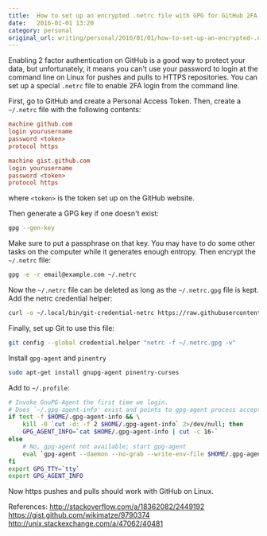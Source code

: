 ```yaml
---
title:  How to set up an encrypted .netrc file with GPG for GitHub 2FA access
date:   2016-01-01 13:20
category: personal
original_url: writing/personal/2016/01/01/how-to-set-up-an-encrypted-.netrc-file-with-gpg-for-github-2fa-access/index.html
---
```


Enabling 2 factor authentication on GitHub is a good way to protect your data,
but unfortunately, it means you can't use your password to login at the command
line on Linux for pushes and pulls to HTTPS repositories. You can set up a
special `.netrc` file to enable 2FA login from the command line.
<!--more-->

First, go to GitHub and create a Personal Access Token.
Then, create a `~/.netrc` file with the following contents:

```ini
machine github.com
login yourusername
password <token>
protocol https

machine gist.github.com
login yourusername
password <token>
protocol https
```

where `<token>` is the token set up on the GitHub website.

Then generate a GPG key if one doesn't exist:

```bash
gpg --gen-key
```

Make sure to put a passphrase on that key.
You may have to do some other tasks on the computer while it generates enough entropy.
Then encrypt the `~/.netrc` file:

```bash
gpg -e -r email@example.com ~/.netrc
```

Now the `~/.netrc` file can be deleted as long as the `~/.netrc.gpg` file is kept.
Add the netrc credential helper:

```bash
curl -o ~/.local/bin/git-credential-netrc https://raw.githubusercontent.com/git/git/master/contrib/credential/netrc/git-credential-netrc
```

Finally, set up Git to use this file:

```bash
git config --global credential.helper "netrc -f ~/.netrc.gpg -v"
```

Install `gpg-agent` and `pinentry`

```bash
sudo apt-get install gnupg-agent pinentry-curses
```

Add to `~/.profile`:

```bash
# Invoke GnuPG-Agent the first time we login.
# Does `~/.gpg-agent-info' exist and points to gpg-agent process accepting signals?
if test -f $HOME/.gpg-agent-info && \
    kill -0 `cut -d: -f 2 $HOME/.gpg-agent-info` 2>/dev/null; then
    GPG_AGENT_INFO=`cat $HOME/.gpg-agent-info | cut -c 16-`
else
    # No, gpg-agent not available; start gpg-agent
    eval `gpg-agent --daemon --no-grab --write-env-file $HOME/.gpg-agent-info`
fi
export GPG_TTY=`tty`
export GPG_AGENT_INFO
```

Now https pushes and pulls should work with GitHub on Linux.

References:
<http://stackoverflow.com/a/18362082/2449192>  
<https://gist.github.com/wikimatze/9790374>  
<http://unix.stackexchange.com/a/47062/40481>
